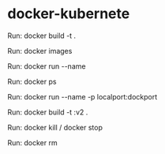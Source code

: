 # docker-kubernete

<!-- To create docker image(executable file to run container) -->

Run: docker build -t <image-name> .

<!-- To see the images created -->

Run: docker images

<!-- To run container. docker-name: give any name -->

Run: docker run --name <docker-name> <image-name>

<!-- To see the status of the running container -->
<!--   \\\\\\\\\\\\\-------------Example------------\\\\\\\\\\\\\\
CONTAINER ID IMAGE   COMMAND                CREATED       STATUS       PORTS    NAMES
122723314c43 nodeapp "docker-entrypoint.s…" 2 minutes ago Up 2 minutes 3000/tcp   docker-kuber-app
 -->

Run: docker ps

<!-- Once container is runned there will be no page found for the container, untill local machine port is mapped with container port-->
<!-- Example: docker run --name docker-kuber-app-2 -p 3000:3000 <image-name> -->

Run: docker run --name <port-name> -p localport:dockport <image-name>

<!-- Rebuilding image, because changes done on the local machine will not automatically reflect on the container -->

Run: docker build -t <image-name>:v2 .

<!-- To stop the current container running -->

Run: docker kill <image-name> / docker stop <image-name>

<!-- To remove the exited/stopped container -->

Run: docker rm <image-name>
